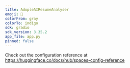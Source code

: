 ```yaml
---
title: AdopleAIResumeAnalyser
emoji: 🏃
colorFrom: gray
colorTo: indigo
sdk: gradio
sdk_version: 3.35.2
app_file: app.py
pinned: false
---
```


Check out the configuration reference at https://huggingface.co/docs/hub/spaces-config-reference